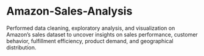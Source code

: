 # Amazon-Sales-Analysis
Performed data cleaning, exploratory analysis, and visualization on Amazon’s sales dataset to uncover insights on sales performance, customer behavior, fulfillment efficiency, product demand, and geographical distribution.
